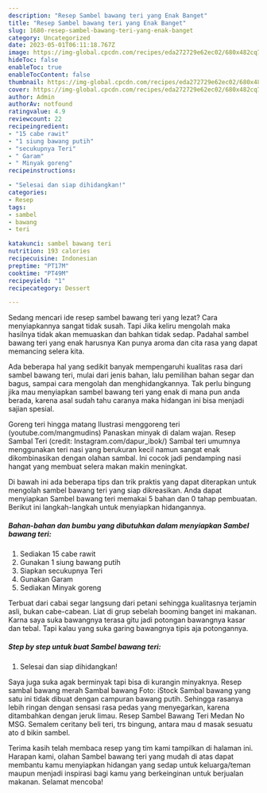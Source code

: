 ```yaml
---
description: "Resep Sambel bawang teri yang Enak Banget"
title: "Resep Sambel bawang teri yang Enak Banget"
slug: 1680-resep-sambel-bawang-teri-yang-enak-banget
category: Uncategorized
date: 2023-05-01T06:11:18.767Z
image: https://img-global.cpcdn.com/recipes/eda272729e62ec02/680x482cq70/sambel-bawang-teri-foto-resep-utama.jpg
hideToc: false
enableToc: true
enableTocContent: false
thumbnail: https://img-global.cpcdn.com/recipes/eda272729e62ec02/680x482cq70/sambel-bawang-teri-foto-resep-utama.jpg
cover: https://img-global.cpcdn.com/recipes/eda272729e62ec02/680x482cq70/sambel-bawang-teri-foto-resep-utama.jpg
author: Admin
authorAv: notfound
ratingvalue: 4.9
reviewcount: 22
recipeingredient:
- "15 cabe rawit"
- "1 siung bawang putih"
- "secukupnya Teri"
- " Garam"
- " Minyak goreng"
recipeinstructions:

- "Selesai dan siap dihidangkan!"
categories:
- Resep
tags:
- sambel
- bawang
- teri

katakunci: sambel bawang teri 
nutrition: 193 calories
recipecuisine: Indonesian
preptime: "PT17M"
cooktime: "PT49M"
recipeyield: "1"
recipecategory: Dessert

---
```



Sedang mencari ide resep sambel bawang teri yang lezat? Cara menyiapkannya sangat tidak susah. Tapi Jika keliru mengolah maka hasilnya tidak akan memuaskan dan bahkan tidak sedap. Padahal sambel bawang teri yang enak harusnya Kan punya aroma dan cita rasa yang dapat memancing selera kita.


Ada beberapa hal yang sedikit banyak mempengaruhi kualitas rasa dari sambel bawang teri, mulai dari jenis bahan, lalu pemilihan bahan segar dan bagus, sampai cara mengolah dan menghidangkannya. Tak perlu bingung jika mau menyiapkan sambel bawang teri yang enak di mana pun anda berada, karena asal sudah tahu caranya maka hidangan ini bisa menjadi sajian spesial.

Goreng teri hingga matang Ilustrasi menggoreng teri (youtube.com/mangmudins) Panaskan minyak di dalam wajan. Resep Sambal Teri (credit: Instagram.com/dapur_ibok/) Sambal teri umumnya menggunakan teri nasi yang berukuran kecil namun sangat enak dikombinasikan dengan olahan sambal. Ini cocok jadi pendamping nasi hangat yang membuat selera makan makin meningkat.


Di bawah ini ada beberapa tips dan trik praktis yang dapat diterapkan untuk mengolah sambel bawang teri yang siap dikreasikan. Anda dapat menyiapkan Sambel bawang teri memakai 5 bahan dan 0 tahap pembuatan. Berikut ini langkah-langkah untuk menyiapkan hidangannya.

<!--inarticleads1-->

##### Bahan-bahan dan bumbu yang dibutuhkan dalam menyiapkan Sambel bawang teri:

1. Sediakan 15 cabe rawit
1. Gunakan 1 siung bawang putih
1. Siapkan secukupnya Teri
1. Gunakan  Garam
1. Sediakan  Minyak goreng


Terbuat dari cabai segar langsung dari petani sehingga kualitasnya terjamin asli, bukan cabe-cabean. Liat di grup sebelah booming banget ini makanan. Karna saya suka bawangnya terasa gitu jadi potongan bawangnya kasar dan tebal. Tapi kalau yang suka garing bawangnya tipis aja potongannya. 

<!--inarticleads2-->

##### Step by step untuk buat Sambel bawang teri:


1. Selesai dan siap dihidangkan!

Saya juga suka agak berminyak tapi bisa di kurangin minyaknya. Resep sambal bawang merah Sambal bawang Foto: iStock Sambal bawang yang satu ini tidak dibuat dengan campuran bawang putih. Sehingga rasanya lebih ringan dengan sensasi rasa pedas yang menyegarkan, karena ditambahkan dengan jeruk limau. Resep Sambel Bawang Teri Medan No MSG. Semalem ceritany beli teri, trs bingung, antara mau d masak sesuatu ato d bikin sambel. 

Terima kasih telah membaca resep yang tim kami tampilkan di halaman ini. Harapan kami, olahan Sambel bawang teri yang mudah di atas dapat membantu kamu menyiapkan hidangan yang sedap untuk keluarga/teman maupun menjadi inspirasi bagi kamu yang berkeinginan untuk berjualan makanan. Selamat mencoba!
